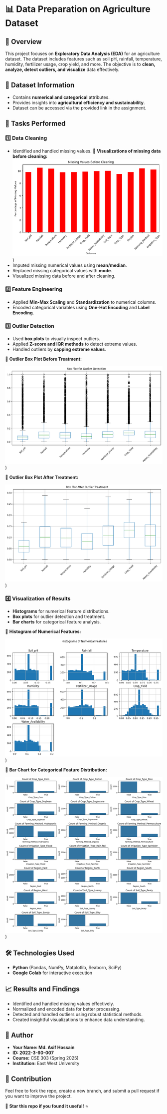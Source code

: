 # 📊 Data Preparation on Agriculture Dataset

## 📌 Overview
This project focuses on **Exploratory Data Analysis (EDA)** for an agriculture dataset. The dataset includes features such as soil pH, rainfall, temperature, humidity, fertilizer usage, crop yield, and more. The objective is to **clean, analyze, detect outliers, and visualize** data effectively.

## 📂 Dataset Information
- Contains **numerical and categorical** attributes.
- Provides insights into **agricultural efficiency and sustainability**.
- Dataset can be accessed via the provided link in the assignment.

## 🚀 Tasks Performed
### 1️⃣ Data Cleaning
- Identified and handled missing values.
📌 **Visualizations of missing data before cleaning:**
![missing data](https://github.com/MdAsif-Hossain/-Data-Preparation-on-Agriculture-Dataset/blob/main/Charts/Percentage%20of%20Missing%20Values.png))
- Imputed missing numerical values using **mean/median**.
- Replaced missing categorical values with **mode**.
- Visualized missing data before and after cleaning.

### 2️⃣ Feature Engineering
- Applied **Min-Max Scaling** and **Standardization** to numerical columns.
- Encoded categorical variables using **One-Hot Encoding** and **Label Encoding**.

### 3️⃣ Outlier Detection
- Used **box plots** to visually inspect outliers.
- Applied **Z-score and IQR methods** to detect extreme values.
- Handled outliers by **capping extreme values**.

📌 **Outlier Box Plot Before Treatment:**

![Outlier Detection](https://github.com/MdAsif-Hossain/-Data-Preparation-on-Agriculture-Dataset/blob/main/Charts/Boxplot%20for%20outlier%20detection.png))

📌 **Outlier Box Plot After Treatment:**

![Outlier Detection](https://github.com/MdAsif-Hossain/-Data-Preparation-on-Agriculture-Dataset/blob/main/Charts/Box%20Plot%20After%20Outlier%20Treatment.png))

### 4️⃣ Visualization of Results
- **Histograms** for numerical feature distributions.
- **Box plots** for outlier detection and treatment.
- **Bar charts** for categorical feature analysis.

📌 **Histogram of Numerical Features:**

![Histograms](https://github.com/MdAsif-Hossain/-Data-Preparation-on-Agriculture-Dataset/blob/main/Charts/Histograms%20of%20Numerical%20Features.png))

📌 **Bar Chart for Categorical Feature Distribution:**

![Bar Chart](https://github.com/MdAsif-Hossain/-Data-Preparation-on-Agriculture-Dataset/blob/main/Charts/Bar%20Charts%20for%20Categorical%20Features.png))

## 🛠️ Technologies Used
- **Python** (Pandas, NumPy, Matplotlib, Seaborn, SciPy)
- **Google Colab** for interactive execution


## 📈 Results and Findings
- Identified and handled missing values effectively.
- Normalized and encoded data for better processing.
- Detected and handled outliers using robust statistical methods.
- Created insightful visualizations to enhance data understanding.

## 📝 Author
- **Your Name: Md. Asif Hossain**
- **ID: 2022-3-60-007** 
- **Course:** CSE 303 (Spring 2025)  
- **Institution:** East West University

## 📌 Contribution
Feel free to fork the repo, create a new branch, and submit a pull request if you want to improve the project.


🚀 **Star this repo if you found it useful!** ⭐

